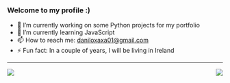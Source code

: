 ### Welcome to my profile :)


- 🔭 I’m currently working on some Python projects for my portfolio
- 🌱 I’m currently learning JavaScript
- 📫 How to reach me: daniloxaxa01@gmail.com
- ⚡ Fun fact: In a couple of years, I will be living in Ireland

---

<a href="https://github.com/Danilo-Xaxa/Danilo-Xaxa">
  <img align = "left" src = "https://github-readme-stats.vercel.app/api/top-langs/?username=Danilo-Xaxa&layout=compact&langs_count=8&theme=dracula" />
</a>

<a href="https://github.com/ricarthlima/Danilo-Xaxa/Danilo-Xaxa">
  <img align = "right" src = "https://github-readme-stats.vercel.app/api?username=Danilo-Xaxa&show_icons=true&theme=dracula&include_all_commits=true&count_private=true&layout=compact" />
</a>
